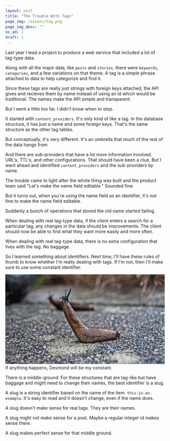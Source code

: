 ```yaml
---
layout: post
title: "The Trouble With Tags"
page_img: /assets/tag.png
page_img_desc: ""
no_ad: 1
draft: 1
---
```


Last year I lead a project to produce a web service that included a lot of tag-type data.

Along with all the major data, like `posts` and `stories`, there were `keywords`, `categories`, and a few variations on that theme. A tag is a simple phrase attached to data to help categorize and find it.

Since these tags are really just strings with foreign keys attached, the API gives and recieves them by name instead of using an id which would be traditional. The names make the API simple and transparent.

But I went a little too far. I didn't know when to stop.

It started with `content_providers`. It's only kind of like a tag. In the database structure, it has just a name and some foreign keys. That's the same structure as the other tag tables.

But conceptually, it's very different. It's an umbrella that much of the rest of the data hangs from.

And there are sub-providers that have a lot more information involved. URL's, TTL's, and other configurations. That should have been a clue. But I went ahead and identified `content_providers` and the sub-providers by name.

The trouble came to light after the whole thing was built and the product team said "Let's make the name field editable." Sounded fine.

But it turns out, when you're using the name field as an identifier, it's not fine to make the name field editable.

Suddenly a bunch of operations that stored the old name started failing.

When dealing with real tag-type data, if the client enters a search for a particular tag, any changes in the data should be improvements. The client should now be able to find what they want more easily and more often.

When dealing with real tag-type data, there is no extra configuration that lives with the tag. No baggage.

So I learned something about identifiers. Next time, I'll have these rules of thumb to know whether I'm really dealing with tags. If I'm not, then I'll make sure to use some constant identifier.

<div class="illustration">
    <img src="/assets/slug-1569009_960_720.jpg" />
    If anything happens, Desmond will be my constant.
</div>

There is a middle-ground. For these structures that are tag-like but have baggage and might need to change their names, the best identifier is a slug. 

A slug is a string identifier based on the name of the item. `this-is-an-example`. It's easy to read and it doesn't change, even if the name does.

A slug doesn't make sense for real tags. They are their names.

A slug might not make sense for a post. Maybe a regular integer id makes sense there.

A slug makes perfect sense for that middle ground.
